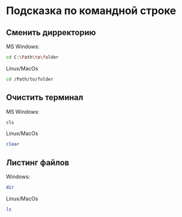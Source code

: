 # Подсказка по командной строке

## Сменить дирректорию
MS Windows:
```sh
cd C:\Path\to\folder
```
Linux/MacOs
```sh
cd /Path/to/folder
```

## Очистить терминал
MS Windows:
```sh
cls
```
Linux/MacOs
```sh
clear
```

## Листинг файлов
Windows:
```sh
dir
```
Linux/MacOs
```sh
ls
```

